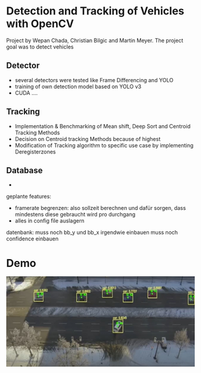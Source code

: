 # Detection and Tracking of Vehicles with OpenCV

Project by Wepan Chada, Christian Bilgic and Martin Meyer.
The project goal was to detect vehicles 

## Detector
* several detectors were tested like Frame Differencing and YOLO 
* training of own detection model  based on YOLO v3
* CUDA ....

## Tracking
* Implementation & Benchmarking of Mean shift, Deep Sort and Centroid Tracking Methods
* Decision on Centroid tracking Methods because of highest
* Modification of Tracking algorithm to specific use case by implementing Deregisterzones

## Database
+


geplante features:
- framerate begrenzen: also sollzeit berechnen und dafür sorgen, dass mindestens diese gebraucht wird pro durchgang
- alles in config file auslagern


datenbank: muss noch bb_y und bb_x irgendwie einbauen
muss noch confidence einbauen

# Demo

[<img src="dcaitti.jpg">](https://www.youtube.com/watch?v=HXrzMZpBrbA)










